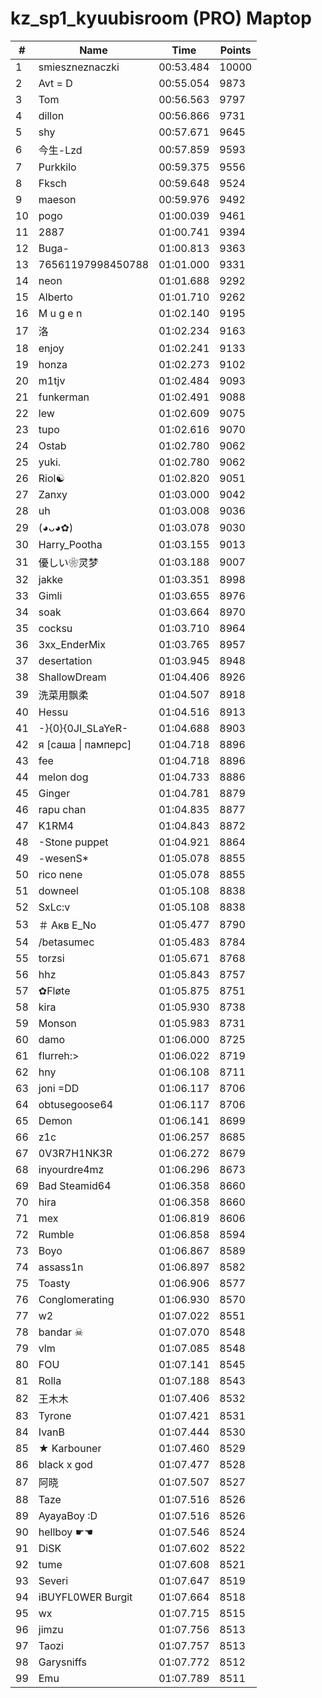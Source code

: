 # kz_sp1_kyuubisroom (PRO) Maptop

|  # | Name | Time | Points |
|-------------- | -------------- | -------------- | -------------- | 
| 1 | smieszneznaczki | 00:53.484 | 10000 | 
| 2 | Avt = D | 00:55.054 | 9873 | 
| 3 | Tom | 00:56.563 | 9797 | 
| 4 | dillon | 00:56.866 | 9731 | 
| 5 | shy | 00:57.671 | 9645 | 
| 6 | 今生-Lzd | 00:57.859 | 9593 | 
| 7 | Purkkilo | 00:59.375 | 9556 | 
| 8 | Fksch | 00:59.648 | 9524 | 
| 9 | maeson | 00:59.976 | 9492 | 
| 10 | pogo | 01:00.039 | 9461 | 
| 11 | 2887 | 01:00.741 | 9394 | 
| 12 | Buga- | 01:00.813 | 9363 | 
| 13 | 76561197998450788 | 01:01.000 | 9331 | 
| 14 | neon | 01:01.688 | 9292 | 
| 15 | Alberto | 01:01.710 | 9262 | 
| 16 | M u g e n | 01:02.140 | 9195 | 
| 17 | 洛 | 01:02.234 | 9163 | 
| 18 | enjoy | 01:02.241 | 9133 | 
| 19 | honza | 01:02.273 | 9102 | 
| 20 | m1tjv | 01:02.484 | 9093 | 
| 21 | funkerman | 01:02.491 | 9088 | 
| 22 | lew | 01:02.609 | 9075 | 
| 23 | tupo | 01:02.616 | 9070 | 
| 24 | Ostab | 01:02.780 | 9062 | 
| 25 | yuki. | 01:02.780 | 9062 | 
| 26 | Riol☯ | 01:02.820 | 9051 | 
| 27 | Zanxy | 01:03.000 | 9042 | 
| 28 | uh | 01:03.008 | 9036 | 
| 29 | (◕ᴗ◕✿) | 01:03.078 | 9030 | 
| 30 | Harry_Pootha | 01:03.155 | 9013 | 
| 31 | 優しい❀灵梦 | 01:03.188 | 9007 | 
| 32 | jakke | 01:03.351 | 8998 | 
| 33 | Gimli | 01:03.655 | 8976 | 
| 34 | soak | 01:03.664 | 8970 | 
| 35 | cocksu | 01:03.710 | 8964 | 
| 36 | 3xx_EnderMix | 01:03.765 | 8957 | 
| 37 | desertation | 01:03.945 | 8948 | 
| 38 | ShallowDream | 01:04.406 | 8926 | 
| 39 | 洗菜用飘柔 | 01:04.507 | 8918 | 
| 40 | Hessu | 01:04.516 | 8913 | 
| 41 | -}{0}{0JI_SLaYeR- | 01:04.688 | 8903 | 
| 42 | я [саша \| памперс] | 01:04.718 | 8896 | 
| 43 | fee | 01:04.718 | 8896 | 
| 44 | melon dog | 01:04.733 | 8886 | 
| 45 | Ginger | 01:04.781 | 8879 | 
| 46 | rapu chan | 01:04.835 | 8877 | 
| 47 | K1RM4 | 01:04.843 | 8872 | 
| 48 | -Stone puppet | 01:04.921 | 8864 | 
| 49 | -wesenS* | 01:05.078 | 8855 | 
| 50 | rico nene | 01:05.078 | 8855 | 
| 51 | downeel | 01:05.108 | 8838 | 
| 52 | SxLc:v | 01:05.108 | 8838 | 
| 53 | ＃ Акв E_No | 01:05.477 | 8790 | 
| 54 | /betasumec | 01:05.483 | 8784 | 
| 55 | torzsi | 01:05.671 | 8768 | 
| 56 | hhz | 01:05.843 | 8757 | 
| 57 | ✿Fløte | 01:05.875 | 8751 | 
| 58 | kira | 01:05.930 | 8738 | 
| 59 | Monson | 01:05.983 | 8731 | 
| 60 | damo | 01:06.000 | 8725 | 
| 61 | flurreh:> | 01:06.022 | 8719 | 
| 62 | hny | 01:06.108 | 8711 | 
| 63 | joni =DD | 01:06.117 | 8706 | 
| 64 | obtusegoose64 | 01:06.117 | 8706 | 
| 65 | Demon | 01:06.141 | 8699 | 
| 66 | z1c | 01:06.257 | 8685 | 
| 67 | 0V3R7H1NK3R | 01:06.272 | 8679 | 
| 68 | inyourdre4mz | 01:06.296 | 8673 | 
| 69 | Bad Steamid64 | 01:06.358 | 8660 | 
| 70 | hira | 01:06.358 | 8660 | 
| 71 | mex | 01:06.819 | 8606 | 
| 72 | Rumble | 01:06.858 | 8594 | 
| 73 | Boyo | 01:06.867 | 8589 | 
| 74 | assass1n | 01:06.897 | 8582 | 
| 75 | Toasty | 01:06.906 | 8577 | 
| 76 | Conglomerating | 01:06.930 | 8570 | 
| 77 | w2 | 01:07.022 | 8551 | 
| 78 | bandar ☠ | 01:07.070 | 8548 | 
| 79 | vlm | 01:07.085 | 8548 | 
| 80 | FOU | 01:07.141 | 8545 | 
| 81 | Rolla | 01:07.188 | 8543 | 
| 82 | 王木木 | 01:07.406 | 8532 | 
| 83 | Tyrone | 01:07.421 | 8531 | 
| 84 | IvanB | 01:07.444 | 8530 | 
| 85 | ★ Karbouner | 01:07.460 | 8529 | 
| 86 | black x god | 01:07.477 | 8528 | 
| 87 | 阿晓 | 01:07.507 | 8527 | 
| 88 | Taze | 01:07.516 | 8526 | 
| 89 | AyayaBoy :D | 01:07.516 | 8526 | 
| 90 | hellboy ☛☚ | 01:07.546 | 8524 | 
| 91 | DiSK | 01:07.602 | 8522 | 
| 92 | tume | 01:07.608 | 8521 | 
| 93 | Severi | 01:07.647 | 8519 | 
| 94 | iBUYFL0WER Burgit | 01:07.664 | 8518 | 
| 95 | wx | 01:07.715 | 8515 | 
| 96 | jimzu | 01:07.756 | 8513 | 
| 97 | Taozi | 01:07.757 | 8513 | 
| 98 | Garysniffs | 01:07.772 | 8512 | 
| 99 | Emu | 01:07.789 | 8511 | 

